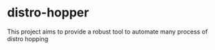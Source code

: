 # distro-hopper
This project aims to provide a robust tool to automate many process of distro hopping
